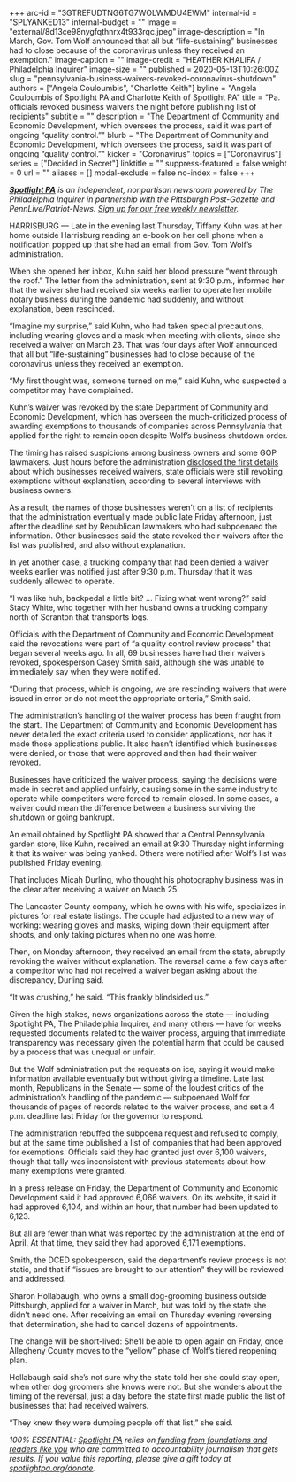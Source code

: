 +++
arc-id = "3GTREFUDTNG6TG7WOLWMDU4EWM"
internal-id = "SPLYANKED13"
internal-budget = ""
image = "external/8d13ce98nygfqthnrx4t933rqc.jpeg"
image-description = "In March, Gov. Tom Wolf announced that all but “life-sustaining” businesses had to close because of the coronavirus unless they received an exemption."
image-caption = ""
image-credit = "HEATHER KHALIFA / Philadelphia Inquirer"
image-size = ""
published = 2020-05-13T10:26:00Z
slug = "pennsylvania-business-waivers-revoked-coronavirus-shutdown"
authors = ["Angela Couloumbis", "Charlotte Keith"]
byline = "Angela Couloumbis of Spotlight PA and Charlotte Keith of Spotlight PA"
title = "Pa. officials revoked business waivers the night before publishing list of recipients"
subtitle = ""
description = "The Department of Community and Economic Development, which oversees the process, said it was part of ongoing “quality control.”"
blurb = "The Department of Community and Economic Development, which oversees the process, said it was part of ongoing “quality control.”"
kicker = "Coronavirus"
topics = ["Coronavirus"]
series = ["Decided in Secret"]
linktitle = ""
suppress-featured = false
weight = 0
url = ""
aliases = []
modal-exclude = false
no-index = false
+++

<a href="https://lesspage.com/"><i><b>Spotlight PA</b></i></a><i> is an independent, nonpartisan newsroom powered by The Philadelphia Inquirer in partnership with the Pittsburgh Post-Gazette and PennLive/Patriot-News. </i><a href="https://lesspage.com/newsletters"><i>Sign up for our free weekly newsletter</i></a><i>.</i>

HARRISBURG — Late in the evening last Thursday, Tiffany Kuhn was at her home outside Harrisburg reading an e-book on her cell phone when a notification popped up that she had an email from Gov. Tom Wolf’s administration.

When she opened her inbox, Kuhn said her blood pressure “went through the roof.” The letter from the administration, sent at 9:30 p.m., informed her that the waiver she had received six weeks earlier to operate her mobile notary business during the pandemic had suddenly, and without explanation, been rescinded.

“Imagine my surprise,” said Kuhn, who had taken special precautions, including wearing gloves and a mask when meeting with clients, since she received a waiver on March 23. That was four days after Wolf announced that all but “life-sustaining” businesses had to close because of the coronavirus unless they received an exemption.

“My first thought was, someone turned on me,” said Kuhn, who suspected a competitor may have complained.

Kuhn’s waiver was revoked by the state Department of Community and Economic Development, which has overseen the much-criticized process of awarding exemptions to thousands of companies across Pennsylvania that applied for the right to remain open despite Wolf’s business shutdown order.

<script src="https://lesspage.com/embed.js" async></script><div data-spl-embed-version="1" data-spl-src="https://lesspage.com/embeds/donate/"></div>

The timing has raised suspicions among business owners and some GOP lawmakers. Just hours before the administration <a href="https://lesspage.com/news/2020/05/pennsylvania-waivers-businesses-tom-wolf-list-released/" target=_blank>disclosed the first details</a> about which businesses received waivers, state officials were still revoking exemptions without explanation, according to several interviews with business owners.

As a result, the names of those businesses weren’t on a list of recipients that the administration eventually made public late Friday afternoon, just after the deadline set by Republican lawmakers who had subpoenaed the information. Other businesses said the state revoked their waivers after the list was published, and also without explanation.

In yet another case, a trucking company that had been denied a waiver weeks earlier was notified just after 9:30 p.m. Thursday that it was suddenly allowed to operate.

“I was like huh, backpedal a little bit? … Fixing what went wrong?” said Stacy White, who together with her husband owns a trucking company north of Scranton that transports logs.

Officials with the Department of Community and Economic Development said the revocations were part of “a quality control review process” that began several weeks ago. In all, 69 businesses have had their waivers revoked, spokesperson Casey Smith said, although she was unable to immediately say when they were notified.

“During that process, which is ongoing, we are rescinding waivers that were issued in error or do not meet the appropriate criteria,” Smith said.

The administration’s handling of the waiver process has been fraught from the start. The Department of Community and Economic Development has never detailed the exact criteria used to consider applications, nor has it made those applications public. It also hasn’t identified which businesses were denied, or those that were approved and then had their waiver revoked.

Businesses have criticized the waiver process, saying the decisions were made in secret and applied unfairly, causing some in the same industry to operate while competitors were forced to remain closed. In some cases, a waiver could mean the difference between a business surviving the shutdown or going bankrupt.

An email obtained by Spotlight PA showed that a Central Pennsylvania garden store, like Kuhn, received an email at 9:30 Thursday night informing it that its waiver was being yanked. Others were notified after Wolf’s list was published Friday evening.

That includes Micah Durling, who thought his photography business was in the clear after receiving a waiver on March 25.

The Lancaster County company, which he owns with his wife, specializes in pictures for real estate listings. The couple had adjusted to a new way of working: wearing gloves and masks, wiping down their equipment after shoots, and only taking pictures when no one was home.

<script src="https://lesspage.com/embed.js" async></script><div data-spl-embed-version="1" data-spl-src="https://lesspage.com/embeds/newsletter/"></div>

Then, on Monday afternoon, they received an email from the state, abruptly revoking the waiver without explanation. The reversal came a few days after a competitor who had not received a waiver began asking about the discrepancy, Durling said.

“It was crushing,” he said. “This frankly blindsided us.”

Given the high stakes, news organizations across the state — including Spotlight PA, The Philadelphia Inquirer, and many others — have for weeks requested documents related to the waiver process, arguing that immediate transparency was necessary given the potential harm that could be caused by a process that was unequal or unfair.

But the Wolf administration put the requests on ice, saying it would make information available eventually but without giving a timeline. Late last month, Republicans in the Senate — some of the loudest critics of the administration’s handling of the pandemic — subpoenaed Wolf for thousands of pages of records related to the waiver process, and set a 4 p.m. deadline last Friday for the governor to respond.

The administration rebuffed the subpoena request and refused to comply, but at the same time published a list of companies that had been approved for exemptions. Officials said they had granted just over 6,100 waivers, though that tally was inconsistent with previous statements about how many exemptions were granted.

In a press release on Friday, the Department of Community and Economic Development said it had approved 6,066 waivers. On its website, it said it had approved 6,104, and within an hour, that number had been updated to 6,123.

But all are fewer than what was reported by the administration at the end of April. At that time, they said they had approved 6,171 exemptions.

Smith, the DCED spokesperson, said the department’s review process is not static, and that if “issues are brought to our attention” they will be reviewed and addressed.

Sharon Hollabaugh, who owns a small dog-grooming business outside Pittsburgh, applied for a waiver in March, but was told by the state she didn’t need one. After receiving an email on Thursday evening reversing that determination, she had to cancel dozens of appointments.

The change will be short-lived: She’ll be able to open again on Friday, once Allegheny County moves to the “yellow” phase of Wolf’s tiered reopening plan.

Hollabaugh said she’s not sure why the state told her she could stay open, when other dog groomers she knows were not. But she wonders about the timing of the reversal, just a day before the state first made public the list of businesses that had received waivers.

“They knew they were dumping people off that list,” she said.

<i>100% ESSENTIAL: </i><a href="https://lesspage.com/"><i>Spotlight PA</i></a><i> relies on</i><a href="https://lesspage.com/support"><i> funding from foundations and readers like you</i></a><i> who are committed to accountability journalism that gets results. If you value this reporting, please give a gift today at </i><a href="https://lesspage.com/donate"><i>spotlightpa.org/donate</i></a><i>.</i>

<script src="https://lesspage.com/embed.js" async></script><div data-spl-embed-version="1" data-spl-src="https://lesspage.com/embeds/tips/?tip_text=%3Cb%3EDo%20you%20have%20information%20about%20a%20business%20waiver%20that%20was%20issued%20and%20then%20revoked%3F%3C%2Fb%3E%20We%20want%20to%20hear%20from%20you."></div> 
